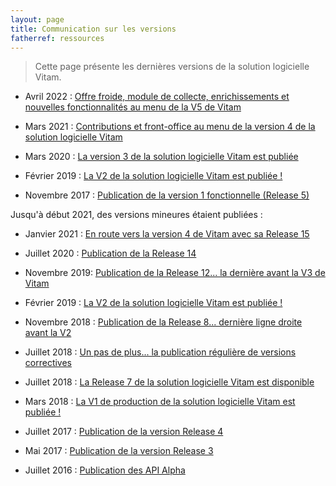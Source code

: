 ```yaml
---
layout: page
title: Communication sur les versions
fatherref: ressources
---
```


> Cette page présente les dernières versions de la solution logicielle Vitam.

- Avril 2022 : [Offre froide, module de collecte, enrichissements et nouvelles fonctionnalités au menu de la V5 de Vitam](http://www.programmevitam.fr/2022/04/13/Version5/)

- Mars 2021 : [Contributions et front-office au menu de la version 4 de la solution logicielle Vitam](http://www.programmevitam.fr/2021/03/15/V4/)

- Mars 2020 : [La version 3 de la solution logicielle Vitam est publiée](https://www.programmevitam.fr/2020/03/30/V3/)

- Février 2019 : [La V2 de la solution logicielle Vitam est publiée !](https://www.programmevitam.fr/2019/02/18/R9/)

- Novembre 2017 : [Publication de la version 1 fonctionnelle (Release 5)](https://www.programmevitam.fr/2017/11/29/R5/)





Jusqu'à début 2021, des versions mineures étaient publiées : 
- Janvier 2021 : [En route vers la version 4 de Vitam avec sa Release 15](https://www.programmevitam.fr/2021/01/15/Release15/)

- Juillet 2020 : [Publication de la Release 14](http://www.programmevitam.fr/2020/07/16/Release14/)

- Novembre 2019: [Publication de la Release 12... la dernière avant la V3 de Vitam](https://www.programmevitam.fr/2019/11/29/Release12/)

- Février 2019 : [La V2 de la solution logicielle Vitam est publiée !](https://www.programmevitam.fr/2019/02/18/R9/)

- Novembre 2018 : [Publication de la Release 8... dernière ligne droite avant la V2](https://www.programmevitam.fr/2018/11/29/R8/)

- Juillet 2018 : [Un pas de plus... la publication régulière de versions correctives](https://www.programmevitam.fr/2018/07/31/R7.1/)

- Juillet 2018 : [La Release 7 de la solution logicielle Vitam est disponible](https://www.programmevitam.fr/2018/07/03/R7/)

- Mars 2018 : [La V1 de production de la solution logicielle Vitam est publiée !](https://www.programmevitam.fr/2018/03/22/V1Prod/)

- Juillet 2017 : [Publication de la version Release 4](https://www.programmevitam.fr/2017/07/21/R4/)

- Mai 2017 : [Publication de la version Release 3](https://www.programmevitam.fr/2017/05/02/R3/)

- Juillet 2016 : [Publication des API Alpha](https://www.programmevitam.fr/2016/07/18/alpha-API/)